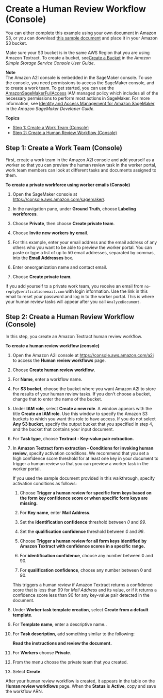 # Create a Human Review Workflow \(Console\)<a name="a2i-textract-create-flow-definition-console"></a>

You can either complete this example using your own document in Amazon S3, or you can download [this sample document](https://d2908q01vomqb2.cloudfront.net/f1f836cb4ea6efb2a0b1b99f41ad8b103eff4b59/2020/04/17/sample-document-final.png) and place it in your Amazon S3 bucket\.

Make sure your S3 bucket is in the same AWS Region that you are using Amazon Textract\. To create a bucket, see[Create a Bucket](https://docs.aws.amazon.com/AmazonS3/latest/user-guide/create-bucket.html) in the *Amazon Simple Storage Service Console User Guide*\.

**Note**  
The Amazon A2I console is embedded in the SageMaker console\. To use the console, you need permissions to access the SageMaker console, and to create a work team\. To get started, you can use the [AmazonSageMakerFullAccess](https://console.aws.amazon.com/iam/home?#/policies/arn:aws:iam::aws:policy/AmazonSageMakerFullAccess) IAM managed policy which includes all of the necessary permissions to perform most actions in SageMaker\. For more information, see [Identity and Access Management for Amazon SageMaker](https://docs.aws.amazon.com/sagemaker/latest/dg/security-iam.html) in the *Amazon SageMaker Developer Guide*\.

**Topics**
+ [Step 1: Create a Work Team \(Console\)](#a2i-textract-create-flow-definition-workteam)
+ [Step 2: Create a Human Review Workflow \(Console\)](#a2i-textract-create-flow-definition-console)

## Step 1: Create a Work Team \(Console\)<a name="a2i-textract-create-flow-definition-workteam"></a>

First, create a work team in the Amazon A2I console and add yourself as a worker so that you can preview the human review task in the worker portal, work team members can look at different tasks and documents assigned to them\.

**To create a private workforce using worker emails \(Console\)**

1. Open the SageMaker console at [https://console\.aws\.amazon\.com/sagemaker/](https://console.aws.amazon.com/sagemaker/)\. 

1. In the navigation pane, under **Ground Truth**, choose **Labeling workforces**\.

1. Choose **Private**, then choose **Create private team**\.

1. Choose **Invite new workers by email**\.

1. For this example, enter your email address and the email address of any others who you want to be able to preview the worker portal\. You can paste or type a list of up to 50 email addresses, separated by commas, into the **Email Addresses** box\.

1. Enter oneorganization name and contact email\.

1. Choose **Create private team**\.

If you add yourself to a private work team, you receive an email from `no-reply@verificationemail.com` with login information\. Use the link in this email to reset your password and log in to the worker portal\. This is where your human review tasks will appear after you call `AnalyzeDocument`\.

## Step 2: Create a Human Review Workflow \(Console\)<a name="a2i-textract-create-flow-definition-console"></a>

In this step, you create an Amazon Textract human review workflow\. 

**To create a human review workflow \(console\)**

1. Open the Amazon A2I console at [https://console\.aws\.amazon\.com/a2i](https://console.aws.amazon.com/a2i/) to access the **Human review workflows** page\. 

1. Choose **Create human review workflow**\.

1. For **Name**, enter a workflow name\. 

1. For **S3 bucket**, choose the bucket where you want Amazon A2I to store the results of your human review tasks\. If you don't choose a bucket, change that to enter the name of the bucket\.

1. Under **IAM role**, select **Create a new role**\. A window appears with the title **Create an IAM role**\. Use this window to specify the Amazon S3 buckets to which you want this role to have access\. If you do not select **Any S3 bucket**, specify the output bucket that you specified in step 4, and the bucket that contains your input document\.

1. For **Task type**, choose **Textract \- Key\-value pair extraction\.** 

1. In **Amazon Textract form extraction \- Conditions for invoking human review**, specify activation conditions\. We recommend that you set a high confidence score threshold for at least one key in your document to trigger a human review so that you can preview a worker task in the worker portal\.

   If you used the sample document provided in this walkthrough, specify activation conditions as follows: 

   1. Choose **Trigger a human review for specific form keys based on the form key confidence score or when specific form keys are missing\.**

   1. For **Key name**, enter **Mail Address**\. 

   1. Set the **identification confidence** threshold between *0* and *99*\. 

   1. Set the **qualification confidence** threshold between *0* and *99*\.

   1. Choose **Trigger a human review for all form keys identified by Amazon Textract with confidence scores in a specific range\.**

   1. For **identification confidence**, choose any number between 0 and 90\. 

   1. For **qualification confidence**, choose any number between 0 and 90\.

   This triggers a human review if Amazon Textract returns a confidence score that is less than 99 for *Mail Address* and its value, or if it returns a confidence score less than 90 for any key\-value pair detected in the document\. 

1. Under **Worker task template creation**, select **Create from a default template**\.

1. For **Template name**, enter a descriptive name\.\.

1. For **Task description**, add something similar to the following:

   **Read the instructions and review the document\.**

1. For **Workers** choose **Private**\.

1. From the menu choose the private team that you created\.

1. Select **Create**\.

After your human review workflow is created, it appears in the table on the **Human review workflows** page\. When the **Status** is **Active**, copy and save the workflow ARN\.